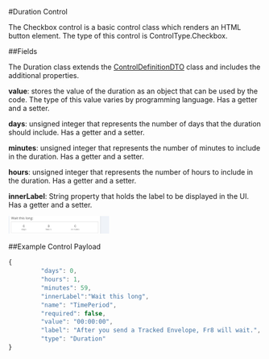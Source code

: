 #Duration Control

The Checkbox control is a basic control class which renders an HTML button element. The type of this control is ControlType.Checkbox.

##Fields

The Duration class extends the [ControlDefinitionDTO](../DataTransfer/ControlDefinitinDTO.md) class and includes the additional properties.

__value__: stores the value of the duration as an object that can be used by the code. The type of this value varies by programming language. Has a getter and a setter.

__days__: unsigned integer that represents the number of days that the duration should include. Has a getter and a setter.

__minutes__: unsigned integer that represents the number of minutes to include in the duration. Has a getter and a setter.

__hours__: unsigned integer that represents the number of hours to include in the duration. Has a getter and a setter.

__innerLabel__: String property that holds the label to be displayed in the UI. Has a getter and a setter.

<img src="images/duration.PNG" width="200" alt="Duration UI"/>

##Example Control Payload
```javascript
{
         "days": 0,
         "hours": 1,
         "minutes": 59,
         "innerLabel":"Wait this long",
         "name": "TimePeriod",
         "required": false,
         "value": "00:00:00",
         "label": "After you send a Tracked Envelope, Fr8 will wait.",
         "type": "Duration"
}
```

